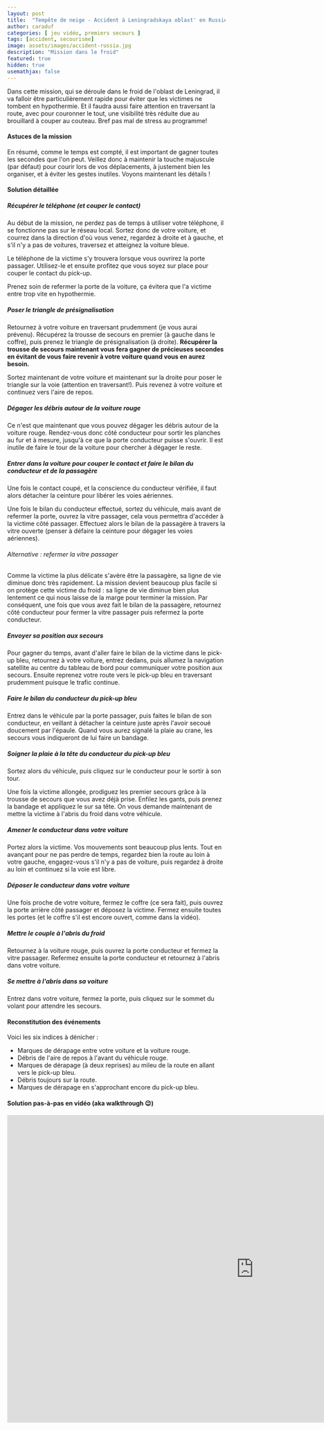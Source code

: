 ```yaml
---
layout: post
title:  "Tempête de neige - Accident à Leningradskaya oblast' en Russie : solution pas-à-pas"
author: caraduf
categories: [ jeu vidéo, premiers secours ]
tags: [accident, secourisme]
image: assets/images/accident-russia.jpg
description: "Mission dans le froid"
featured: true
hidden: true
usemathjax: false
---
```


Dans cette mission, qui se déroule dans le froid de l'oblast de Leningrad, il va falloir être particulièrement rapide pour éviter que les victimes ne tombent en hypothermie. Et il faudra aussi faire attention en traversant la route, avec pour couronner le tout, une visibilité très réduite due au brouillard à couper au couteau. Bref pas mal de stress au programme!

<!-- PUB -->


#### Astuces de la mission

En résumé, comme le temps est compté, il est important de gagner toutes les secondes que l'on peut. Veillez donc à maintenir la touche majuscule (par défaut) pour courir lors de vos déplacements, à justement bien les organiser, et à éviter les gestes inutiles. Voyons maintenant les détails !

#### Solution détaillée

##### Récupérer le téléphone (et couper le contact)

 Au début de la mission, ne perdez pas de temps à utiliser votre téléphone, il se fonctionne pas sur le réseau local. Sortez donc de votre voiture, et courrez dans la direction d'où vous venez, regardez à droite et à gauche, et s'il n'y a pas de voitures, traversez et atteignez la voiture bleue.
 
 Le téléphone de la victime s'y trouvera lorsque vous ouvrirez la porte passager. Utilisez-le et ensuite profitez que vous soyez sur place pour couper le contact du pick-up.
    
 Prenez soin de refermer la porte de la voiture, ça évitera que l'a victime entre trop vite en hypothermie.

##### Poser le triangle de présignalisation

 Retournez à votre voiture en traversant prudemment (je vous aurai prévenu). Récupérez la trousse de secours en premier (à gauche dans le coffre), puis prenez le triangle de présignalisation (à droite). **Récupérer la trousse de secours maintenant vous fera gagner de précieuses secondes en évitant de vous faire revenir à votre voiture quand vous en aurez besoin.**

 Sortez maintenant de votre voiture et maintenant sur la droite pour poser le triangle sur la voie (attention en traversant!). Puis revenez à votre voiture et continuez vers l'aire de repos.

##### Dégager les débris autour de la voiture rouge

 Ce n'est que maintenant que vous pouvez dégager les débris autour de la voiture rouge. Rendez-vous donc côté conducteur pour sortir les planches au fur et à mesure, jusqu'à ce que la porte conducteur puisse s'ouvrir. Il est inutile de faire le tour de la voiture pour chercher à dégager le reste.

##### Entrer dans la voiture pour couper le contact et faire le bilan du conducteur et de la passagère

 Une fois le contact coupé, et la conscience du conducteur vérifiée, il faut alors détacher la ceinture pour libérer les voies aériennes.

 Une fois le bilan du conducteur effectué, sortez du véhicule, mais avant de refermer la porte, ouvrez la vitre passager, cela vous permettra d'accéder à la victime côté passager. Effectuez alors le bilan de la passagère à travers la vitre ouverte (penser à défaire la ceinture pour dégager les voies aériennes).
 
###### Alternative : refermer la vitre passager
 
 Comme la victime la plus délicate s'avère être la passagère, sa ligne de vie diminue donc très rapidement. La mission devient beaucoup plus facile si on protège cette victime du froid : sa ligne de vie diminue bien plus lentement ce qui nous laisse de la marge pour terminer la mission. Par conséquent, une fois que vous avez fait le bilan de la passagère, retournez côté conducteur pour fermer la vitre passager puis refermez la porte conducteur.

##### Envoyer sa position aux secours
 Pour gagner du temps, avant d'aller faire le bilan de la victime dans le pick-up bleu, retournez à votre voiture, entrez dedans, puis allumez la navigation satellite au centre du tableau de bord pour communiquer votre position aux secours. Ensuite reprenez votre route vers le pick-up bleu en traversant prudemment puisque le trafic continue.

##### Faire le bilan du conducteur du pick-up bleu
 
 Entrez dans le véhicule par la porte passager, puis faites le bilan de son conducteur, en veillant à détacher la ceinture juste après l'avoir secoué doucement par l'épaule. Quand vous aurez signalé la plaie au crane, les secours vous indiqueront de lui faire un bandage.

##### Soigner la plaie à la tête du conducteur du pick-up bleu
 
 Sortez alors du véhicule, puis cliquez sur le conducteur pour le sortir à son tour.
 
 Une fois la victime allongée, prodiguez les premier secours grâce à la trousse de secours que vous avez déjà prise. Enfilez les gants, puis prenez la bandage et appliquez le sur sa tête. On vous demande maintenant de mettre la victime à l'abris du froid dans votre véhicule.

##### Amener le conducteur dans votre voiture
 
 Portez alors la victime. Vos mouvements sont beaucoup plus lents. Tout en avançant pour ne pas perdre de temps, regardez bien la route au loin à votre gauche, engagez-vous s'il n'y a pas de voiture, puis regardez à droite au loin et continuez si la voie est libre.

##### Déposer le conducteur dans votre voiture
    
 Une fois proche de votre voiture, fermez le coffre (ce sera fait), puis ouvrez la porte arrière côté passager et déposez la victime. Fermez ensuite toutes les portes (et le coffre s'il est encore ouvert, comme dans la vidéo).

##### Mettre le couple à l'abris du froid

 Retournez à la voiture rouge, puis ouvrez la porte conducteur et fermez la vitre passager. Refermez ensuite la porte conducteur et retournez à l'abris dans votre voiture.

##### Se mettre à l'abris dans sa voiture

 Entrez dans votre voiture, fermez la porte, puis cliquez sur le sommet du volant pour attendre les secours.

#### Reconstitution des événements

 Voici les six indices à dénicher :
 
 - Marques de dérapage entre votre voiture et la voiture rouge.
 - Débris de l'aire de repos à l'avant du véhicule rouge.
 - Marques de dérapage (à deux reprises) au mileu de la route en allant vers le pick-up bleu.
 - Débris toujours sur la route.
 - Marques de dérapage en s'approchant encore du pick-up bleu.
   


#### Solution pas-à-pas en vidéo (aka walkthrough 😉) 

<iframe width="1138" height="711" src="https://www.youtube.com/embed/EHkKCZKnbXo" title="YouTube video player" frameborder="0" allow="accelerometer; autoplay; clipboard-write; encrypted-media; gyroscope; picture-in-picture" allowfullscreen></iframe>

